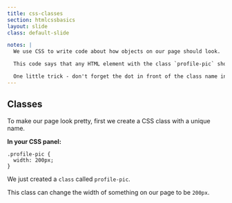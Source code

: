 ```yaml
---
title: css-classes
section: htmlcssbasics
layout: slide
class: default-slide

notes: |
  We use CSS to write code about how objects on our page should look.

  This code says that any HTML element with the class `profile-pic` should be displayed as 200 pixels wide.

  One little trick - don't forget the dot in front of the class name in CSS!
---
```


## Classes

To make our page look pretty, first we create a CSS class with a unique name.

**In your CSS panel:**
    
    .profile-pic {
      width: 200px;
    }

We just created a `class` called `profile-pic`.

This class can change the width of something on our page to be `200px`.